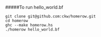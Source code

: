 #####To run hello\_world.bf
```
git clone git@github.com:ckw/homerow.git
cd homerow
ghc --make homerow.hs
./homerow hello_world.bf
```
